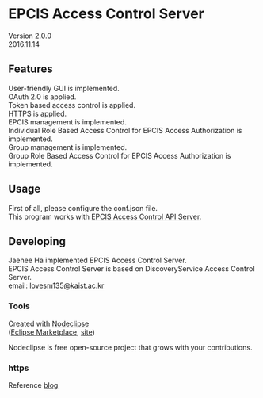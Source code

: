 

# EPCIS Access Control Server
Version 2.0.0<br/>
2016.11.14<br/>


## Features
User-friendly GUI is implemented.<br/>
OAuth 2.0 is applied.<br/>
Token based access control is applied.<br/>
HTTPS is applied.<br/>
EPCIS management is implemented.<br/>
Individual Role Based Access Control for EPCIS Access Authorization is implemented.<br/>
Group management is implemented.<br/>
Group Role Based Access Control for EPCIS Access Authorization is implemented.<br/>


## Usage
First of all, please configure the conf.json file.<br/>
This program works with [EPCIS Access Control API Server](https://github.com/HaJaehee/jaehee_epcis_ac_api).<br/>


## Developing
Jaehee Ha implemented EPCIS Access Control Server.<br/>
EPCIS Access Control Server is based on DiscoveryService Access Control Server.<br/>
email: lovesm135@kaist.ac.kr<br/>




### Tools
Created with [Nodeclipse](https://github.com/Nodeclipse/nodeclipse-1)<br/>
 ([Eclipse Marketplace](http://marketplace.eclipse.org/content/nodeclipse), [site](http://www.nodeclipse.org))   <br/>

Nodeclipse is free open-source project that grows with your contributions.<br/>


### https
Reference [blog](http://blog.naver.com/lovesm135/220859388872)<br/>
